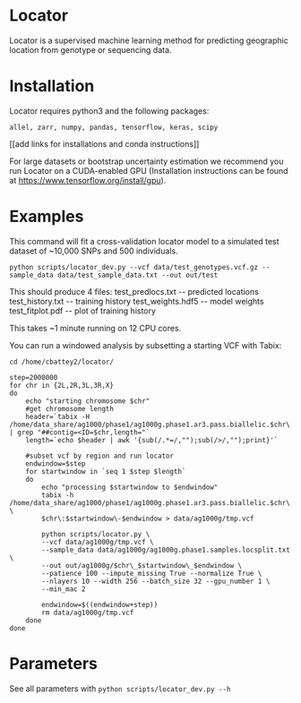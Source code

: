# Locator

Locator is a supervised machine learning method for predicting geographic location from
genotype or sequencing data. 

# Installation 

Locator requires python3 and the following packages:
```
allel, zarr, numpy, pandas, tensorflow, keras, scipy 
```

[[add links for installations and conda instructions]]
 
For large datasets or bootstrap uncertainty estimation we recommend you 
run Locator on a CUDA-enabled GPU (Installation 
instructions can be found at https://www.tensorflow.org/install/gpu).

# Examples

This command will fit a cross-validation locator model to a simulated test dataset of 
~10,000 SNPs and 500 individuals.  

```
python scripts/locator_dev.py --vcf data/test_genotypes.vcf.gz --sample_data data/test_sample_data.txt --out out/test
```

This should produce 4 files: 
test_predlocs.txt -- predicted locations
test_history.txt -- training history
test_weights.hdf5 -- model weights
test_fitplot.pdf -- plot of training history

This takes ~1 minute running on 12 CPU cores. 

You can run a windowed analysis by subsetting a starting VCF with Tabix:

```
cd /home/cbattey2/locator/

step=2000000
for chr in {2L,2R,3L,3R,X}
do
	echo "starting chromosome $chr"
	#get chromosome length
	header=`tabix -H /home/data_share/ag1000/phase1/ag1000g.phase1.ar3.pass.biallelic.$chr\.vcf.gz | grep "##contig=<ID=$chr,length="`
	length=`echo $header | awk '{sub(/.*=/,"");sub(/>/,"");print}'` 
	
	#subset vcf by region and run locator
	endwindow=$step
	for startwindow in `seq 1 $step $length`
	do 
		echo "processing $startwindow to $endwindow"
		tabix -h /home/data_share/ag1000/phase1/ag1000g.phase1.ar3.pass.biallelic.$chr\.vcf.gz \
		$chr\:$startwindow\-$endwindow > data/ag1000g/tmp.vcf
		
		python scripts/locator.py \
		--vcf data/ag1000g/tmp.vcf \
		--sample_data data/ag1000g/ag1000g.phase1.samples.locsplit.txt \
		--out out/ag1000g/$chr\_$startwindow\_$endwindow \
		--patience 100 --impute_missing True --normalize True \
		--nlayers 10 --width 256 --batch_size 32 --gpu_number 1 \
		--min_mac 2
		
		endwindow=$((endwindow+step))
		rm data/ag1000g/tmp.vcf
	done
done
```

# Parameters

See all parameters with `python scripts/locator_dev.py --h`

